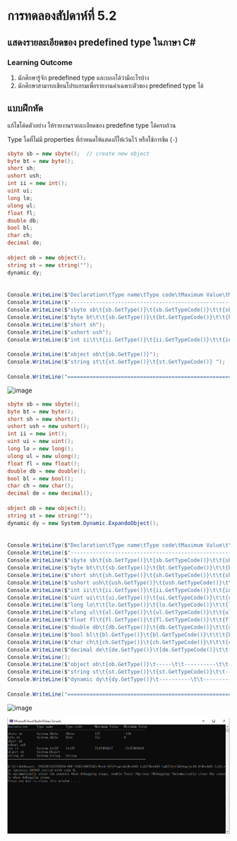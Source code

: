 # การทดลองสัปดาห์ที่ 5.2 #
## แสดงรายละเอียดของ predefined type ในภาษา C#  ##


### Learning Outcome ###
1. นักศึกษารู้จัก predefined type และบอกได้ว่ามีอะไรบ้าง
2. นักศึกษาสามารถเขียนโปรแกรมเพื่อรายงานค่าเฉพาะตัวของ predefined type ได้

## แบบฝึกหัด ##

แก้ไขโค้ดตัวอย่าง ให้รายงานรายละเอียดของ predefine type ได้ครบถ้วน

Type ใดที่ไม่มี properties ที่กำหนดให้แสดงก็ให้เว้นไว้ หรือใช้การขีด (`-`)
```cs
sbyte sb = new sbyte();  // create new object
byte bt = new byte();
short sh;                 
ushort ush;
int ii = new int();
uint ui;
long lo;
ulong ul;
float fl;
double db;
bool bl;
char ch;
decimal de;

object ob = new object();
string st = new string("");
dynamic dy;


Console.WriteLine($"Declaration\tType name\tType code\tMaximum Value\tMinimum Value");
Console.WriteLine($"----------------------------------------------------------------------------");
Console.WriteLine($"sbyte sb\t{sb.GetType()}\t{sb.GetTypeCode()}\t\t{sbyte.MaxValue}\t\t{sbyte.MinValue}");
Console.WriteLine($"byte bt\t\t{sb.GetType()}\t{bt.GetTypeCode()}\t\t{byte.MaxValue}\t\t{byte.MinValue}");
Console.WriteLine($"short sh");
Console.WriteLine($"ushort ush");
Console.WriteLine($"int ii\t\t{ii.GetType()}\t{ii.GetTypeCode()}\t\t{int.MaxValue}\t{int.MinValue} ");

Console.WriteLine($"object ob\t{ob.GetType()}");
Console.WriteLine($"string st\t{st.GetType()}\t{st.GetTypeCode()} ");

Console.WriteLine("============================================================================");

```
![image](https://user-images.githubusercontent.com/116150760/235616914-03234af9-5d87-4f1c-9193-d864b6bd9eac.png)

```cs
sbyte sb = new sbyte();
byte bt = new byte();
short sh = new short();
ushort ush = new ushort();
int ii = new int();
uint ui = new uint(); 
long lo = new long();  
ulong ul = new ulong(); 
float fl = new float();
double db = new double();
bool bl = new bool();
char ch = new char();
decimal de = new decimal();

object ob = new object();
string st = new string("");
dynamic dy = new System.Dynamic.ExpandoObject();


Console.WriteLine($"Declaration\tType name\tType code\tMaximum Value\t\tMinimum Value");
Console.WriteLine($"------------------------------------------------------------------------------------------------------------------");
Console.WriteLine($"sbyte sb\t{sb.GetType()}\t{sb.GetTypeCode()}\t\t{sbyte.MaxValue}\t\t\t{sbyte.MinValue}");
Console.WriteLine($"byte bt\t\t{sb.GetType()}\t{bt.GetTypeCode()}\t\t{byte.MaxValue}\t\t\t{byte.MinValue}");
Console.WriteLine($"short sh\t{sh.GetType()}\t{sh.GetTypeCode()}\t\t{short.MaxValue}\t\t\t{short.MinValue}");
Console.WriteLine($"ushort ush\t{ush.GetType()}\t{ush.GetTypeCode()}\t\t{ushort.MaxValue}\t\t\t{ushort.MinValue}");
Console.WriteLine($"int ii\t\t{ii.GetType()}\t{ii.GetTypeCode()}\t\t{int.MaxValue}\t\t{int.MinValue} ");
Console.WriteLine($"uint ui\t\t{ui.GetType()}\t{ui.GetTypeCode()}\t\t{uint.MaxValue}\t\t{uint.MinValue}");
Console.WriteLine($"long lo\t\t{lo.GetType()}\t{lo.GetTypeCode()}\t\t{long.MaxValue}\t{long.MinValue}");
Console.WriteLine($"ulong ul\t{ul.GetType()}\t{ul.GetTypeCode()}\t\t{ulong.MaxValue}\t{ulong.MinValue}");
Console.WriteLine($"float fl\t{fl.GetType()}\t{fl.GetTypeCode()}\t\t{float.MaxValue}\t\t{float.MinValue}");
Console.WriteLine($"double db\t{db.GetType()}\t{db.GetTypeCode()}\t\t{double.MaxValue}\t{double.MinValue}");
Console.WriteLine($"bool bl\t{bl.GetType()}\t{bl.GetTypeCode()}\t\t\t{bool.TrueString}\t\t\t{bool.FalseString}");
Console.WriteLine($"char ch\t{ch.GetType()}\t{ch.GetTypeCode()}\t\t\t{char.MaxValue}\t\t{char.MinValue}");
Console.WriteLine($"decimal de\t{de.GetType()}\t{de.GetTypeCode()}\t\t{decimal.MaxValue}\t{decimal.MinValue}");
Console.WriteLine();
Console.WriteLine($"object ob\t{ob.GetType()}\t-----\t\t----------\t\t----------");
Console.WriteLine($"string st\t{st.GetType()}\t{st.GetTypeCode()}\t\t----------\t\t----------");
Console.WriteLine($"dynamic dy\t{dy.GetType()}\t----------\t\t----------");

Console.WriteLine("==================================================================================================================");

```
![image](https://user-images.githubusercontent.com/116150760/235617260-b8e789ed-c6f1-43d4-bc04-8a5967e0dec3.png)

![](./Pictures/Lab5_2_Pic1.png)
